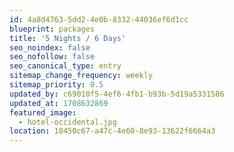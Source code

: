```yaml
---
id: 4a8d4763-5dd2-4e0b-8332-44036ef6d1cc
blueprint: packages
title: '5 Nights / 6 Days'
seo_noindex: false
seo_nofollow: false
seo_canonical_type: entry
sitemap_change_frequency: weekly
sitemap_priority: 0.5
updated_by: c69010f5-4ef6-4fb1-b93b-5d19a5331586
updated_at: 1708632869
featured_image:
  - hotel-occidental.jpg
location: 18450c67-a47c-4e60-8e93-13622f6664a3
---
```

